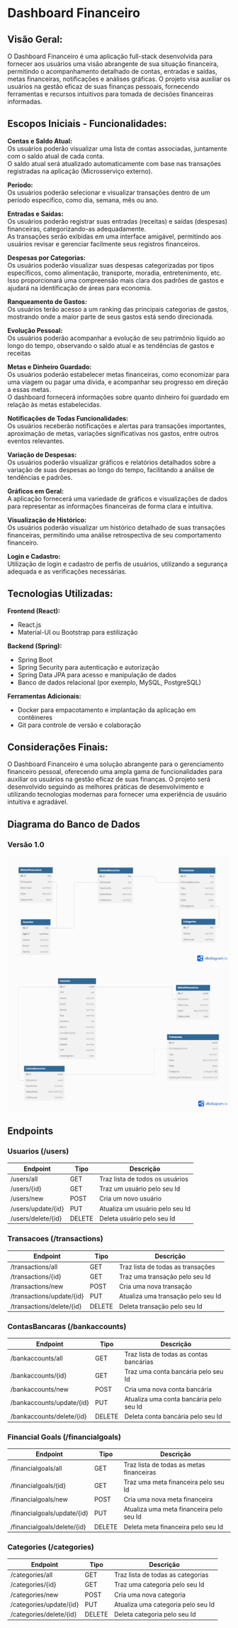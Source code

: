# Dashboard Financeiro

## Visão Geral:

O Dashboard Financeiro é uma aplicação full-stack desenvolvida para fornecer aos usuários uma visão abrangente de sua situação financeira, permitindo o acompanhamento detalhado de contas, entradas e saídas, metas financeiras, notificações e análises gráficas. O projeto visa auxiliar os usuários na gestão eficaz de suas finanças pessoais, fornecendo ferramentas e recursos intuitivos para tomada de decisões financeiras informadas.

## Escopos Iniciais - Funcionalidades:

**Contas e Saldo Atual:**  
Os usuários poderão visualizar uma lista de contas associadas, juntamente com o saldo atual de cada conta.  
O saldo atual será atualizado automaticamente com base nas transações registradas na aplicação (Microsserviço externo).

**Período:**  
Os usuários poderão selecionar e visualizar transações dentro de um período específico, como dia, semana, mês ou ano.

**Entradas e Saídas:**  
Os usuários poderão registrar suas entradas (receitas) e saídas (despesas) financeiras, categorizando-as adequadamente.  
As transações serão exibidas em uma interface amigável, permitindo aos usuários revisar e gerenciar facilmente seus registros financeiros.

**Despesas por Categorias:**  
Os usuários poderão visualizar suas despesas categorizadas por tipos específicos, como alimentação, transporte, moradia, entretenimento, etc.  
Isso proporcionará uma compreensão mais clara dos padrões de gastos e ajudará na identificação de áreas para economia.

**Ranqueamento de Gastos:**  
Os usuários terão acesso a um ranking das principais categorias de gastos, mostrando onde a maior parte de seus gastos está sendo direcionada.

**Evolução Pessoal:**  
Os usuários poderão acompanhar a evolução de seu patrimônio líquido ao longo do tempo, observando o saldo atual e as tendências de gastos e receitas

**Metas e Dinheiro Guardado:**  
Os usuários poderão estabelecer metas financeiras, como economizar para uma viagem ou pagar uma dívida, e acompanhar seu progresso em direção a essas metas.  
O dashboard fornecerá informações sobre quanto dinheiro foi guardado em relação às metas estabelecidas.

**Notificações de Todas Funcionalidades:**  
Os usuários receberão notificações e alertas para transações importantes, aproximação de metas, variações significativas nos gastos, entre outros eventos relevantes.

**Variação de Despesas:**  
Os usuários poderão visualizar gráficos e relatórios detalhados sobre a variação de suas despesas ao longo do tempo, facilitando a análise de tendências e padrões.

**Gráficos em Geral:**  
A aplicação fornecerá uma variedade de gráficos e visualizações de dados para representar as informações financeiras de forma clara e intuitiva.

**Visualização de Histórico:**  
Os usuários poderão visualizar um histórico detalhado de suas transações financeiras, permitindo uma análise retrospectiva de seu comportamento financeiro.

**Login e Cadastro:**  
Utilização de login e cadastro de perfis de usuários, utilizando a segurança adequada e as verificações necessárias.

## Tecnologias Utilizadas:

**Frontend (React):**  
- React.js  
- Material-UI ou Bootstrap para estilização

**Backend (Spring):**  
- Spring Boot  
- Spring Security para autenticação e autorização  
- Spring Data JPA para acesso e manipulação de dados  
- Banco de dados relacional (por exemplo, MySQL, PostgreSQL)

**Ferramentas Adicionais:**  
- Docker para empacotamento e implantação da aplicação em contêineres  
- Git para controle de versão e colaboração

## Considerações Finais:

O Dashboard Financeiro é uma solução abrangente para o gerenciamento financeiro pessoal, oferecendo uma ampla gama de funcionalidades para auxiliar os usuários na gestão eficaz de suas finanças. O projeto será desenvolvido seguindo as melhores práticas de desenvolvimento e utilizando tecnologias modernas para fornecer uma experiência de usuário intuitiva e agradável.


## Diagrama do Banco de Dados

### Versão 1.0
![Diagrama](/img/Diagrama%20BD.png)
![Diagrama](/img/Diagram%202.0.png)

## Endpoints

### Usuarios (/users)

| Endpoint        | Tipo   | Descrição                       |
|-----------------|--------|---------------------------------|
| /users/all            | GET    | Traz lista de todos os usuários |
| /users/{id}           | GET    | Traz um usuário pelo seu Id     |
| /users/new           | POST   | Cria um novo usuário            |
| /users/update/{id} | PUT    | Atualiza um usuário pelo seu Id |
| /users/delete/{id}   | DELETE | Deleta usuário pelo seu Id      |


### Transacoes (/transactions)

| Endpoint                   | Tipo   | Descrição                          |
|----------------------------|--------|------------------------------------|
| /transactions/all            | GET    | Traz lista de todas as transações  |
| /transactions/{id}           | GET    | Traz uma transação pelo seu Id     |
| /transactions/new           | POST   | Cria uma nova transação            |
| /transactions/update/{id} | PUT    | Atualiza uma transação pelo seu Id |
| /transactions/delete/{id}   | DELETE | Deleta transação pelo seu Id       |

### ContasBancaras (/bankaccounts)

| Endpoint                        | Tipo   | Descrição                               |
|---------------------------------|--------|-----------------------------------------|
| /bankaccounts/all            | GET    | Traz lista de todas as contas bancárias |
| /bankaccounts/{id}           | GET    | Traz uma conta bancária pelo seu Id     |
| /bankaccounts/new           | POST   | Cria uma nova conta bancária            |
| /bankaccounts/update/{id} | PUT    | Atualiza uma conta bancária pelo seu Id |
| /bankaccounts/delete/{id}   | DELETE | Deleta conta bancária pelo seu Id       |

### Financial Goals (/financialgoals)

| Endpoint                         | Tipo   | Descrição                                |
|----------------------------------|--------|------------------------------------------|
| /financialgoals/all          | GET    | Traz lista de todas as metas financeiras |
| /financialgoals/{id}           | GET    | Traz uma meta financeira pelo seu Id     |
| /financialgoals/new           | POST   | Cria uma nova meta financeira            |
| /financialgoals/update/{id} | PUT    | Atualiza uma meta financeira pelo seu Id |
| /financialgoals/delete/{id}   | DELETE | Deleta meta financeira pelo seu Id       |

### Categories (/categories)

| Endpoint                         | Tipo   | Descrição                                |
|----------------------------------|--------|------------------------------------------|
| /categories/all          | GET    | Traz lista de todas as categorias |
| /categories/{id}           | GET    | Traz uma categoria pelo seu Id     |
| /categories/new           | POST   | Cria uma nova categoria            |
| /categories/update/{id} | PUT    | Atualiza uma categoria pelo seu Id |
| /categories/delete/{id}   | DELETE | Deleta categoria pelo seu Id       |